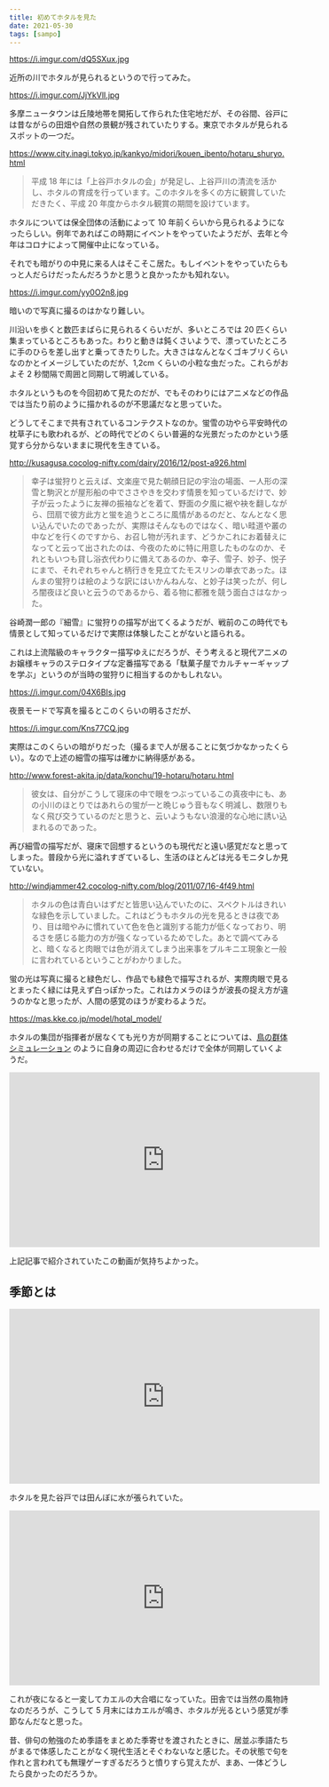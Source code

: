 ```yaml
---
title: 初めてホタルを見た
date: 2021-05-30
tags: [sampo]
---
```


https://i.imgur.com/dQ5SXux.jpg

近所の川でホタルが見られるというので行ってみた。

https://i.imgur.com/JjYkVlI.jpg

多摩ニュータウンは丘陵地帯を開拓して作られた住宅地だが、その谷間、谷戸には昔ながらの田畑や自然の景観が残されていたりする。東京でホタルが見られるスポットの一つだ。

https://www.city.inagi.tokyo.jp/kankyo/midori/kouen_ibento/hotaru_shuryo.html

> 平成 18 年には「上谷戸ホタルの会」が発足し、上谷戸川の清流を活かし、ホタルの育成を行っています。このホタルを多くの方に観賞していただきたく、平成 20 年度からホタル観賞の期間を設けています。

ホタルについては保全団体の活動によって 10 年前くらいから見られるようになったらしい。例年であればこの時期にイベントをやっていたようだが、去年と今年はコロナによって開催中止になっている。

それでも暗がりの中見に来る人はそこそこ居た。もしイベントをやっていたらもっと人だらけだったんだろうかと思うと良かったかも知れない。

https://i.imgur.com/yy0O2n8.jpg

暗いので写真に撮るのはかなり難しい。

川沿いを歩くと数匹まばらに見られるくらいだが、多いところでは 20 匹くらい集まっているところもあった。わりと動きは鈍くさいようで、漂っていたところに手のひらを差し出すと乗ってきたりした。大きさはなんとなくゴキブリくらいなのかとイメージしていたのだが、1,2cm くらいの小粒な虫だった。これらがおよそ 2 秒間隔で周囲と同期して明滅している。

ホタルというものを今回初めて見たのだが、でもそのわりにはアニメなどの作品では当たり前のように描かれるのが不思議だなと思っていた。

どうしてそこまで共有されているコンテクストなのか。蛍雪の功やら平安時代の枕草子にも歌われるが、どの時代でどのくらい普遍的な光景だったのかという感覚すら分からないままに現代を生きている。

http://kusagusa.cocolog-nifty.com/dairy/2016/12/post-a926.html

> 幸子は蛍狩りと云えば、文楽座で見た朝顔日記の宇治の場面、ー人形の深雪と駒沢とが屋形船の中でささやきを交わす情景を知っているだけで、妙子が云ったように友禅の振袖などを着て、野面の夕風に裾や袂を翻しながら、団扇で彼方此方と蛍を追うところに風情があるのだと、なんとなく思い込んでいたのであったが、実際はそんなものではなく、暗い畦道や叢の中などを行くのですから、お召し物が汚れます、どうかこれにお着替えになってと云って出されたのは、今夜のために特に用意したものなのか、それともいつも貸し浴衣代わりに備えてあるのか、幸子、雪子、妙子、悦子にまで、それぞれちゃんと柄行きを見立てたモスリンの単衣であった。ほんまの蛍狩りは絵のような訳にはいかんねんな、と妙子は笑ったが、何しろ闇夜ほど良いと云うのであるから、着る物に都雅を競う面白さはなかった。

谷崎潤一郎の『細雪』に蛍狩りの描写が出てくるようだが、戦前のこの時代でも情景として知っているだけで実際は体験したことがないと語られる。

これは上流階級のキャラクター描写ゆえにだろうが、そう考えると現代アニメのお嬢様キャラのステロタイプな定番描写である「駄菓子屋でカルチャーギャップを学ぶ」というのが当時の蛍狩りに相当するのかもしれない。

https://i.imgur.com/04X6BIs.jpg

夜景モードで写真を撮るとこのくらいの明るさだが、

https://i.imgur.com/Kns77CQ.jpg

実際はこのくらいの暗がりだった（撮るまで人が居ることに気づかなかったくらい）。なので上述の細雪の描写は確かに納得感がある。

http://www.forest-akita.jp/data/konchu/19-hotaru/hotaru.html

> 彼女は、自分がこうして寝床の中で眼をつぶっているこの真夜中にも、あの小川のほとりではあれらの蛍が一と晩じゅう音もなく明減し、数限りもなく飛び交うているのだと思うと、云いようもない浪漫的な心地に誘い込まれるのであった。

再び細雪の描写だが、寝床で回想するというのも現代だと遠い感覚だなと思ってしまった。普段から光に溢れすぎているし、生活のほとんどは光るモニタしか見ていない。

http://windjammer42.cocolog-nifty.com/blog/2011/07/16-4f49.html

> ホタルの色は青白いはずだと皆思い込んでいたのに、スペクトルはきれいな緑色を示していました。これはどうもホタルの光を見るときは夜であり、目は暗やみに慣れていて色を色と識別する能力が低くなっており、明るさを感じる能力の方が強くなっているためでした。あとで調べてみると、暗くなると肉眼では色が消えてしまう出来事をプルキニエ現象と一般に言われているということがわかりました。

蛍の光は写真に撮ると緑色だし、作品でも緑色で描写されるが、実際肉眼で見るとまったく緑には見えず白っぽかった。これはカメラのほうが波長の捉え方が違うのかなと思ったが、人間の感覚のほうが変わるようだ。

https://mas.kke.co.jp/model/hotal_model/

ホタルの集団が指揮者が居なくても光り方が同期することについては、[鳥の群体シミュレーション](https://en.wikipedia.org/wiki/Boids) のように自身の周辺に合わせるだけで全体が同期していくようだ。

<iframe width="560" height="315" src="https://www.youtube.com/embed/JWToUATLGzs" title="YouTube video player" frameborder="0" allow="accelerometer; autoplay; clipboard-write; encrypted-media; gyroscope; picture-in-picture" allowfullscreen></iframe>

上記記事で紹介されていたこの動画が気持ちよかった。

## 季節とは

<iframe width="560" height="315" src="https://www.youtube.com/embed/bzcY9d3Zoaw" title="YouTube video player" frameborder="0" allow="accelerometer; autoplay; clipboard-write; encrypted-media; gyroscope; picture-in-picture" allowfullscreen></iframe>

ホタルを見た谷戸では田んぼに水が張られていた。

<iframe width="560" height="315" src="https://www.youtube.com/embed/78vE9S3nGZg" title="YouTube video player" frameborder="0" allow="accelerometer; autoplay; clipboard-write; encrypted-media; gyroscope; picture-in-picture" allowfullscreen></iframe>

これが夜になると一変してカエルの大合唱になっていた。田舎では当然の風物詩なのだろうが、こうして 5 月末にはカエルが鳴き、ホタルが光るという感覚が季節なんだなと思った。

昔、俳句の勉強のため季語をまとめた季寄せを渡されたときに、居並ぶ季語たちがまるで体感したことがなく現代生活とそぐわないなと感じた。その状態で句を作れと言われても無理ゲーすぎるだろうと憤りすら覚えたが、まあ、一体どうしたら良かったのだろうか。
